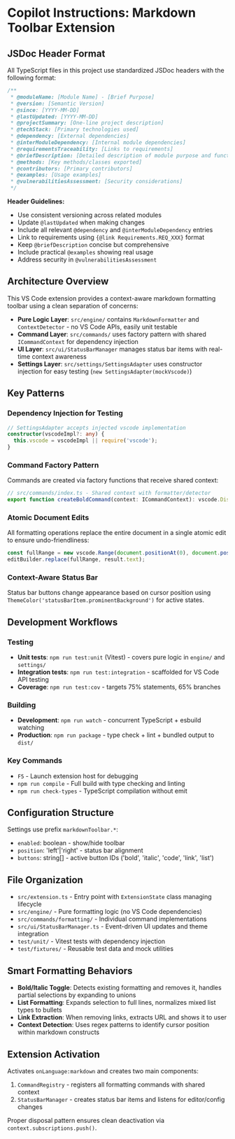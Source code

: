 # Copilot Instructions: Markdown Toolbar Extension

## JSDoc Header Format

All TypeScript files in this project use standardized JSDoc headers with the following format:

```typescript
/**
 * @moduleName: [Module Name] - [Brief Purpose]
 * @version: [Semantic Version]
 * @since: [YYYY-MM-DD]
 * @lastUpdated: [YYYY-MM-DD]
 * @projectSummary: [One-line project description]
 * @techStack: [Primary technologies used]
 * @dependency: [External dependencies]
 * @interModuleDependency: [Internal module dependencies]
 * @requirementsTraceability: [Links to requirements]
 * @briefDescription: [Detailed description of module purpose and functionality]
 * @methods: [Key methods/classes exported]
 * @contributors: [Primary contributors]
 * @examples: [Usage examples]
 * @vulnerabilitiesAssessment: [Security considerations]
 */
```

**Header Guidelines:**
- Use consistent versioning across related modules
- Update `@lastUpdated` when making changes
- Include all relevant `@dependency` and `@interModuleDependency` entries
- Link to requirements using `{@link Requirements.REQ_XXX}` format
- Keep `@briefDescription` concise but comprehensive
- Include practical `@examples` showing real usage
- Address security in `@vulnerabilitiesAssessment`

## Architecture Overview

This VS Code extension provides a context-aware markdown formatting toolbar using a clean separation of concerns:

- **Pure Logic Layer**: `src/engine/` contains `MarkdownFormatter` and `ContextDetector` - no VS Code APIs, easily unit testable
- **Command Layer**: `src/commands/` uses factory pattern with shared `ICommandContext` for dependency injection
- **UI Layer**: `src/ui/StatusBarManager` manages status bar items with real-time context awareness
- **Settings Layer**: `src/settings/SettingsAdapter` uses constructor injection for easy testing (`new SettingsAdapter(mockVscode)`)

## Key Patterns

### Dependency Injection for Testing
```typescript
// SettingsAdapter accepts injected vscode implementation
constructor(vscodeImpl?: any) {
  this.vscode = vscodeImpl || require('vscode');
}
```

### Command Factory Pattern
Commands are created via factory functions that receive shared context:
```typescript
// src/commands/index.ts - Shared context with formatter/detector
export function createBoldCommand(context: ICommandContext): vscode.Disposable
```

### Atomic Document Edits
All formatting operations replace the entire document in a single atomic edit to ensure undo-friendliness:
```typescript
const fullRange = new vscode.Range(document.positionAt(0), document.positionAt(text.length));
editBuilder.replace(fullRange, result.text);
```

### Context-Aware Status Bar
Status bar buttons change appearance based on cursor position using `ThemeColor('statusBarItem.prominentBackground')` for active states.

## Development Workflows

### Testing
- **Unit tests**: `npm run test:unit` (Vitest) - covers pure logic in `engine/` and `settings/`
- **Integration tests**: `npm run test:integration` - scaffolded for VS Code API testing
- **Coverage**: `npm run test:cov` - targets 75% statements, 65% branches

### Building
- **Development**: `npm run watch` - concurrent TypeScript + esbuild watching
- **Production**: `npm run package` - type check + lint + bundled output to `dist/`

### Key Commands
- `F5` - Launch extension host for debugging
- `npm run compile` - Full build with type checking and linting
- `npm run check-types` - TypeScript compilation without emit

## Configuration Structure

Settings use prefix `markdownToolbar.*`:
- `enabled`: boolean - show/hide toolbar
- `position`: 'left'|'right' - status bar alignment  
- `buttons`: string[] - active button IDs ('bold', 'italic', 'code', 'link', 'list')

## File Organization

- `src/extension.ts` - Entry point with `ExtensionState` class managing lifecycle
- `src/engine/` - Pure formatting logic (no VS Code dependencies)
- `src/commands/formatting/` - Individual command implementations
- `src/ui/StatusBarManager.ts` - Event-driven UI updates and theme integration
- `test/unit/` - Vitest tests with dependency injection
- `test/fixtures/` - Reusable test data and mock utilities

## Smart Formatting Behaviors

- **Bold/Italic Toggle**: Detects existing formatting and removes it, handles partial selections by expanding to unions
- **List Formatting**: Expands selection to full lines, normalizes mixed list types to bullets
- **Link Extraction**: When removing links, extracts URL and shows it to user
- **Context Detection**: Uses regex patterns to identify cursor position within markdown constructs

## Extension Activation

Activates `onLanguage:markdown` and creates two main components:
1. `CommandRegistry` - registers all formatting commands with shared context
2. `StatusBarManager` - creates status bar items and listens for editor/config changes

Proper disposal pattern ensures clean deactivation via `context.subscriptions.push()`.
